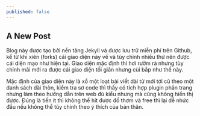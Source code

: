 ```yaml
---
published: false
---
```

## A New Post

Blog này được tạo bởi nền tảng Jekyll và được lưu trữ miễn phí trên Github, kể từ khi xiên (forks) cái giao diện này về và tùy chỉnh nhiều thứ nên được cái diện mạo như hiện tại. Giao diện mặc định thì hơi rườm rà nhưng tùy chỉnh mãi mới ra được cái giao diện tối giản nhưng cùi bắp như thế này.

Mặc định của giao diện này là xổ một loạt bài viết dài từ mới tới cũ theo một danh sách dài thòn, kiểm tra sơ code thì thấy có tích hợp plugin phân trang nhưng làm theo hướng dẫn trên web đủ kiểu nhưng mà cũng không hiển thị được. Đúng là tiền ít thì không thể hít được đồ thơm và free thì lại dễ nhức đầu nếu không thể tùy chỉnh theo ý thích của bản thân.